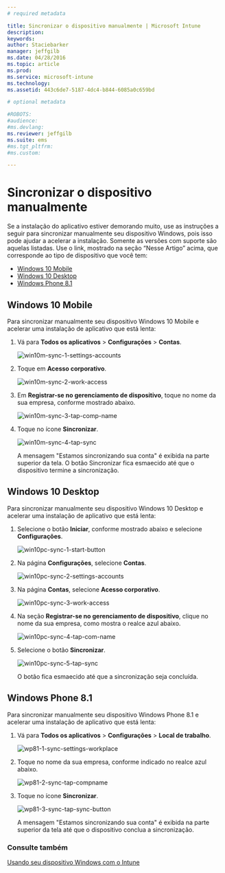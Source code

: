 ```yaml
---
# required metadata

title: Sincronizar o dispositivo manualmente | Microsoft Intune
description:
keywords:
author: Staciebarker
manager: jeffgilb
ms.date: 04/28/2016
ms.topic: article
ms.prod:
ms.service: microsoft-intune
ms.technology:
ms.assetid: 443c6de7-5187-4dc4-b844-6085a0c659bd

# optional metadata

#ROBOTS:
#audience:
#ms.devlang:
ms.reviewer: jeffgilb
ms.suite: ems
#ms.tgt_pltfrm:
#ms.custom:

---
```



# Sincronizar o dispositivo manualmente
Se a instalação do aplicativo estiver demorando muito, use as instruções a seguir para sincronizar manualmente seu dispositivo Windows, pois isso pode ajudar a acelerar a instalação. Somente as versões com suporte são aquelas listadas. Use o link, mostrado na seção “Nesse Artigo” acima, que corresponde ao tipo de dispositivo que você tem:

* [Windows 10 Mobile](#windows-10-mobile)
* [Windows 10 Desktop](#windows-10-desktop)
* [Windows Phone 8.1](#windows-phone-8-1)


## Windows 10 Mobile
Para sincronizar manualmente seu dispositivo Windows 10 Mobile e acelerar uma instalação de aplicativo que está lenta:

1. Vá para **Todos os aplicativos** > **Configurações** > **Contas**.

    ![win10m-sync-1-settings-accounts](./media/win10m-sync-1-settings-accounts.png)
    
2. Toque em **Acesso corporativo**.

    ![win10m-sync-2-work-access](./media/win10m-sync-2-work-access.png)
    
3. Em **Registrar-se no gerenciamento de dispositivo**, toque no nome da sua empresa, conforme mostrado abaixo.

    ![win10m-sync-3-tap-comp-name](./media/win10m-sync-3-tap-comp-name.png)
    
4. Toque no ícone **Sincronizar**.

    ![win10m-sync-4-tap-sync](./media/win10m-sync-4-tap-sync.png)
    
    A mensagem "Estamos sincronizando sua conta" é exibida na parte superior da tela. O botão Sincronizar fica esmaecido até que o dispositivo termine a sincronização.

## Windows 10 Desktop
Para sincronizar manualmente seu dispositivo Windows 10 Desktop e acelerar uma instalação de aplicativo que está lenta:

1. Selecione o botão **Iniciar**, conforme mostrado abaixo e selecione **Configurações**.

    ![win10pc-sync-1-start-button](./media/win10pc-sync-1-start-button.png)
    
2. Na página **Configurações**, selecione **Contas**.
 
    ![win10pc-sync-2-settings-accounts](./media/win10pc-sync-2-settings-accounts.png)
    
3. Na página **Contas**, selecione **Acesso corporativo**.
    
    ![win10pc-sync-3-work-access](./media/win10pc-sync-3-work-access.png)
    
4. Na seção **Registrar-se no gerenciamento de dispositivo**, clique no nome da sua empresa, como mostra o realce azul abaixo.
    
    ![win10pc-sync-4-tap-com-name](./media/win10pc-sync-4-tap-com-name.png)
   
5. Selecione o botão **Sincronizar**.
    
    ![win10pc-sync-5-tap-sync](./media/win10pc-sync-5-tap-sync.png)
   
   O botão fica esmaecido até que a sincronização seja concluída.

## Windows Phone 8.1
Para sincronizar manualmente seu dispositivo Windows Phone 8.1 e acelerar uma instalação de aplicativo que está lenta:

1. Vá para **Todos os aplicativos** > **Configurações** > **Local de trabalho**.

    ![wp81-1-sync-settings-workplace](./media/wp81-1-sync-settings-workplace.png)
    
2. Toque no nome da sua empresa, conforme indicado no realce azul abaixo.

    ![wp81-2-sync-tap-compname](./media/wp81-2-sync-tap-compname.png)
   
3. Toque no ícone **Sincronizar**.

    ![wp81-3-sync-tap-sync-button](./media/wp81-3-sync-tap-sync-button.png)
    
   A mensagem "Estamos sincronizando sua conta" é exibida na parte superior da tela até que o dispositivo conclua a sincronização.


### Consulte também
[Usando seu dispositivo Windows com o Intune](using-your-windows-device-with-intune.md)


<!--HONumber=May16_HO3-->


